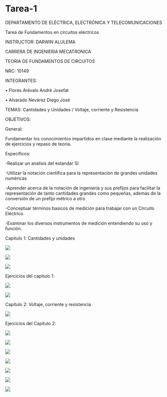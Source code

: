 # Tarea-1
DEPARTAMENTO DE ELÉCTRICA, ELECTRÓNICA Y TELECOMUNICACIONES

Tarea de Fundamentos en circuitos eléctricos

INSTRUCTOR: DARWIN ALULEMA

CARRERA DE INGENIERIA MECATRONICA

TEORIA DE FUNDAMENTOS DE CIRCUITOS

NRC: 10149

INTEGRANTES:

• Flores Arévalo André Josefat

• Alvarado Nevárez Diego José

TEMAS: Cantidades y Unidades / Voltaje, corriente y Resistencia

OBJETIVOS:

General:

Fundamentar los conocimientos impartidos en clase mediante la realización de ejercicios y repaso de teoría.

Especificos:

-Realizar un analisis del estandar SI

-Utilizar la notación científica para la representación de grandes unidades numéricas

-Aprender acerca de la notación de ingeniería y sus prefijos para facilitar la representación de tanto cantidades grandes como pequeñas, además de la conversión de un prefijo métrico a otro

-Conceptuar términos basicos de medición para trabajar con un Circuito Eléctrico

-Examinar los diversos instrumentos de medición entendiendo su uso y función.

Capitulo 1: Cantidades y unidades

![](https://github.com/diego333jose/Tarea-1/blob/main/Imagenes/SI.png)

![](https://github.com/diego333jose/Tarea-1/blob/main/Imagenes/Notacion%20Cientifica.png)

![](https://github.com/diego333jose/Tarea-1/blob/main/Imagenes/Unidades%20metricas.png)

Ejercicios del capitulo 1:

![](https://github.com/diego333jose/Tarea-1/blob/main/Imagenes/SECCION%201%20DIEGO%20ALVARADO_page-0001.jpg)

![](https://github.com/diego333jose/Tarea-1/blob/main/Imagenes/SECCION%201%20DIEGO%20ALVARADO_page-0002.jpg)

Capitulo 2: Voltaje, corriente y resistencia

![](https://github.com/diego333jose/Tarea-1/blob/main/Imagenes/Untitled.jpg)

Ejercicios del Capitulo 2:

![](https://github.com/diego333jose/Tarea-1/blob/main/Imagenes/SECCION%202%20ANDRE%20FLORES_page-0001.jpg)

![](https://github.com/diego333jose/Tarea-1/blob/main/Imagenes/SECCION%202%20ANDRE%20FLORES_page-0002.jpg)

![](https://github.com/diego333jose/Tarea-1/blob/main/Imagenes/SECCION%202%20ANDRE%20FLORES_page-0003.jpg)

![](https://github.com/diego333jose/Tarea-1/blob/main/Imagenes/SECCION%202%20ANDRE%20FLORES_page-0004.jpg)

![](https://github.com/diego333jose/Tarea-1/blob/main/Imagenes/SECCION%202%20ANDRE%20FLORES_page-0005.jpg)

![](https://github.com/diego333jose/Tarea-1/blob/main/Imagenes/SECCION%202%20ANDRE%20FLORES_page-0006.jpg)

![](https://github.com/diego333jose/Tarea-1/blob/main/Imagenes/SECCION%202%20ANDRE%20FLORES_page-0007.jpg)

